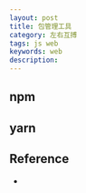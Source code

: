 ```yaml
---
layout: post
title: 包管理工具
category: 左右互搏
tags: js web
keywords: web
description: 
---
```


## npm

## yarn


## Reference

* 